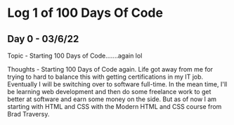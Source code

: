 # Log 1 of 100 Days Of Code

## Day 0 - 03/6/22
  Topic - Starting 100 Days of Code.......again lol
  
  Thoughts -  Starting 100 Days of Code again. Life got away from me for trying to hard to balance this with getting certifications in my IT job. Eventually I will     be switching over to software full-time. In the mean time, I'll be learning web development and then do some freelance work to get better at software and earn some money on the side. But as of now I am starting with HTML and CSS with the Modern HTML and CSS course from Brad Traversy.


